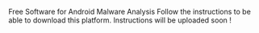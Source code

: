 Free Software for Android Malware Analysis 
Follow the instructions to be able to download this platform. 
Instructions will be uploaded soon !